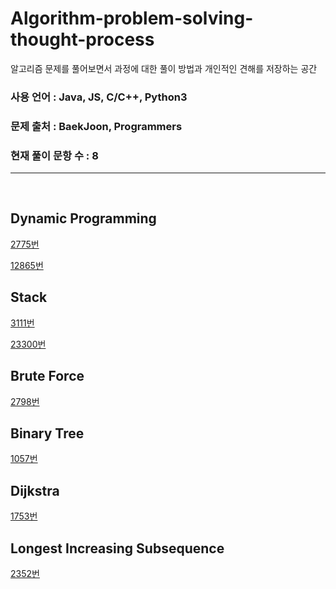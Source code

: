 # Algorithm-problem-solving-thought-process
알고리즘 문제를 풀어보면서 과정에 대한 풀이 방법과 개인적인 견해를 저장하는 공간

### 사용 언어 : Java, JS, C/C++, Python3
### 문제 출처 : BaekJoon, Programmers
### 현재 풀이 문항 수 : 8

---

<br>
<h2><strong>Dynamic Programming</strong></h2>

[2775번](/BaekJoon/2775/)

[12865번](/BaekJoon/12865/)


<h2><strong>Stack</strong></h2>

[3111번](/BaekJoon/3111/)

[23300번](/BaekJoon/23300/)


<h2><strong>Brute Force</strong></h2>

[2798번](/BaekJoon/2798/)


<h2><strong>Binary Tree</strong></h2>

[1057번](/BaekJoon/1057/)


<h2><strong>Dijkstra</strong></h2>

[1753번](/BaekJoon/1753/)


<h2><strong>Longest Increasing Subsequence</strong></h2>

[2352번](/BaekJoon/2352/)
